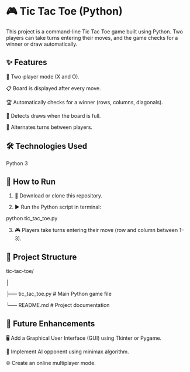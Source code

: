 # 🎮 Tic Tac Toe (Python)

This project is a command-line Tic Tac Toe game built using Python. Two players can take turns entering their moves, and the game checks for a winner or draw automatically.

## ✨ Features

👥 Two-player mode (X and O).

📋 Board is displayed after every move.

🏆 Automatically checks for a winner (rows, columns, diagonals).

🤝 Detects draws when the board is full.

🔄 Alternates turns between players.


## 🛠️ Technologies Used

Python 3


## 🚀 How to Run

1. 📂 Download or clone this repository.


2. ▶️ Run the Python script in terminal:

python tic_tac_toe.py


3. 🎮 Players take turns entering their move (row and column between 1–3).



## 📂 Project Structure

tic-tac-toe/

│

├── tic_tac_toe.py   # Main Python game file

└── README.md        # Project documentation


## 🔮 Future Enhancements

🖥️ Add a Graphical User Interface (GUI) using Tkinter or Pygame.

🤖 Implement AI opponent using minimax algorithm.

🌐 Create an online multiplayer mode.
